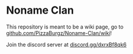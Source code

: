 # Noname Clan
This repository is meant to be a wiki page, go to [github.com/PizzaBurgz/Noname-Clan/wiki](https://github.com/PizzaBurgz/Noname-Clan/wiki)!


Join the discord server at [discord.gg/dxrxBf8qk6](https://discord.gg/dxrxBf8qk6)
